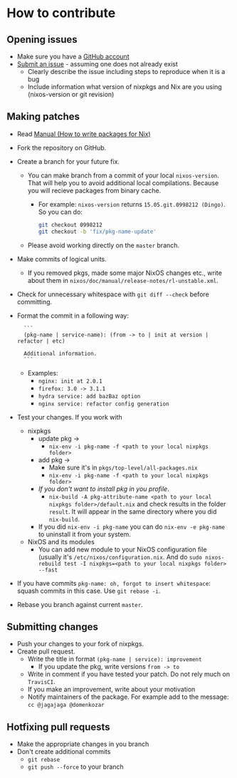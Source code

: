 # How to contribute

## Opening issues

* Make sure you have a [GitHub account](https://github.com/signup/free)
* [Submit an issue](https://github.com/NixOS/nixpkgs/issues) - assuming one does not already exist
  * Clearly describe the issue including steps to reproduce when it is a bug
  * Include information what version of nixpkgs and Nix are you using (nixos-version or git revision)

## Making patches

* Read [Manual (How to write packages for Nix)](https://nixos.org/nixpkgs/manual/)
* Fork the repository on GitHub.
* Create a branch for your future fix.
  * You can make branch from a commit of your local `nixos-version`. That will help you to avoid additional local compilations. Because you will recieve packages from binary cache.
    * For example: `nixos-version` returns `15.05.git.0998212 (Dingo)`. So you can do:

        ```bash
        git checkout 0998212
        git checkout -b 'fix/pkg-name-update'
        ```
  * Please avoid working directly on the `master` branch.
* Make commits of logical units. 
  * If you removed pkgs, made some major NixOS changes etc., write about them in `nixos/doc/manual/release-notes/rl-unstable.xml`.
* Check for unnecessary whitespace with `git diff --check` before committing.
* Format the commit in a following way:

        ```
        (pkg-name | service-name): (from -> to | init at version | refactor | etc)

        Additional information.
        ```
  * Examples:
    * `nginx: init at 2.0.1`
    * `firefox: 3.0 -> 3.1.1`
    * `hydra service: add bazBaz option`
    * `nginx service: refactor config generation`
* Test your changes. If you work with 
  * nixpkgs
    * update pkg -> 
      * `nix-env -i pkg-name -f <path to your local nixpkgs folder>`
    * add pkg -> 
      * Make sure it's in `pkgs/top-level/all-packages.nix`
      * `nix-env -i pkg-name -f <path to your local nixpkgs folder>`
    * _If you don't want to install pkg in you profile_. 
      * `nix-build -A pkg-attribute-name <path to your local nixpkgs folder>/default.nix` and check results in the folder `result`. It will appear in the same directory where you did `nix-build`.
    * If you did `nix-env -i pkg-name` you can do `nix-env -e pkg-name` to uninstall it from your system.
  * NixOS and its modules
    * You can add new module to your NixOS configuration file (usually it's `/etc/nixos/configuration.nix`.
    And do `sudo nixos-rebuild test -I nixpkgs=<path to your local nixpkgs folder> --fast`
* If you have commits `pkg-name: oh, forgot to insert whitespace`: squash commits in this case. Use `git rebase -i`.
* Rebase you branch against current `master`.

## Submitting changes

* Push your changes to your fork of nixpkgs.
* Create pull request.
  * Write the title in format `(pkg-name | service): improvement`
    * If you update the pkg, write versions `from -> to`
  * Write in comment if you have tested your patch. Do not rely much on `TravisCI`.
  * If you make an improvement, write about your motivation
  * Notify maintainers of the package. For example add to the message: `cc @jagajaga @domenkozar`

## Hotfixing pull requests

* Make the appropriate changes in you branch
* Don't create additional commits
  * `git rebase`
  * `git push --force` to your branch
